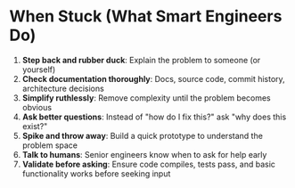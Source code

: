 # When Stuck (What Smart Engineers Do)

1. **Step back and rubber duck**: Explain the problem to someone (or yourself)
2. **Check documentation thoroughly**: Docs, source code, commit history, architecture decisions
3. **Simplify ruthlessly**: Remove complexity until the problem becomes obvious
4. **Ask better questions**: Instead of "how do I fix this?" ask "why does this exist?"
5. **Spike and throw away**: Build a quick prototype to understand the problem space
6. **Talk to humans**: Senior engineers know when to ask for help early
7. **Validate before asking**: Ensure code compiles, tests pass, and basic functionality works before seeking input
